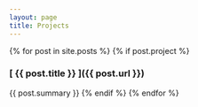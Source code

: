 ```yaml
---
layout: page
title: Projects
---
```


{% for post in site.posts %}
  {% if post.project %}
  ### [ {{ post.title }} ]({{ post.url }})
  {{ post.summary }}
  {% endif %}
{% endfor %}
